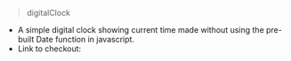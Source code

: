 > digitalClock

* A simple digital clock showing current time made without using the pre-built Date function in javascript.
* Link to checkout: 